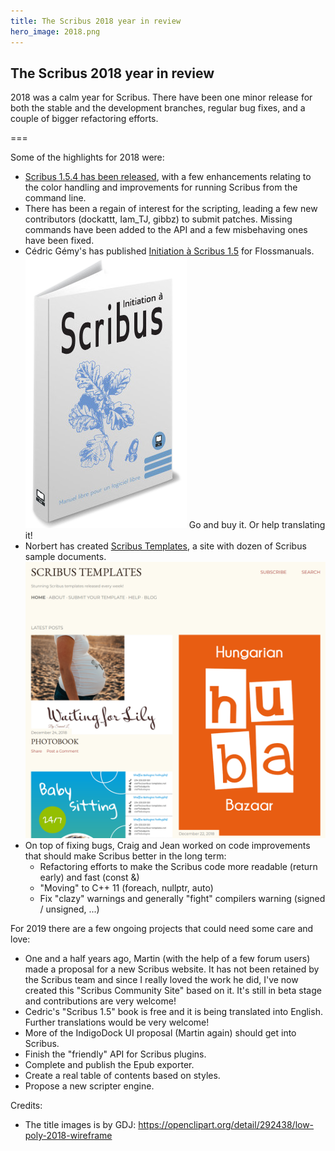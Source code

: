 ```yaml
---
title: The Scribus 2018 year in review
hero_image: 2018.png
---
```

## The Scribus 2018 year in review

2018 was a calm year for Scribus. There have been one minor release for both the stable and the development branches, regular bug fixes, and a couple of bigger refactoring efforts.

===

Some of the highlights for 2018 were:

- [Scribus 1.5.4 has been released](https://wiki.scribus.net/canvas/1.5.4_Release), with a few enhancements relating to the color handling and improvements for running Scribus from the command line.
- There has been a regain of interest for the scripting, leading a few new contributors (dockattt, Iam_TJ, gibbz) to submit patches. Missing commands have been added to the API and a few misbehaving ones have been fixed.
- Cédric Gémy's has published [Initiation à Scribus 1.5](https://boutique.flossmanualsfr.net/home/70-initiation-a-scribus-9791090791640.html) for Flossmanuals.
  [![](initiation-a-scribus.png?resize=150)](https://boutique.flossmanualsfr.net/home/70-initiation-a-scribus-9791090791640.html)
  Go and buy it. Or help translating it!
- Norbert has created [Scribus Templates](https://www.scribus-templates.net), a site with dozen of Scribus sample documents.
  [![](scribus-templates.png?resize=300)](https://www.scribus-templates.net)
- On top of fixing bugs, Craig and Jean worked on code improvements that should make Scribus better in the long term:
  - Refactoring efforts to make the Scribus code more readable (return early) and fast (const &)
  - "Moving" to C++ 11 (foreach, nullptr, auto)
  - Fix "clazy" warnings and generally "fight" compilers warning (signed / unsigned, ...)

For 2019 there are a few ongoing projects that could need some care and love:

- One and a half years ago, Martin (with the help of a few forum users) made a proposal for a new Scribus website. It has not been retained by the Scribus team and since I really loved the work he did, I've now created this "Scribus Community Site" based on it.
  It's still in beta stage and contributions are very welcome!
- Cedric's "Scribus 1.5" book is free and it is being translated into English. Further translations would be very welcome!
- More of the IndigoDock UI proposal (Martin again) should get into Scribus.
- Finish the "friendly" API for Scribus plugins.
- Complete and publish the Epub exporter.
- Create a real table of contents based on styles.
- Propose a new scripter engine.

Credits:

- The title images is by GDJ: https://openclipart.org/detail/292438/low-poly-2018-wireframe
